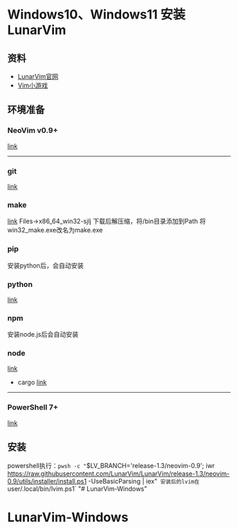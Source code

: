 # Windows10、Windows11 安装LunarVim
## 资料
- [LunarVim官网](https://www.lunarvim.org/docs/installation)
- [Vim小游戏](https://vim-adventures.com/)

## 环境准备
### NeoVim v0.9+
[link](https://github.com/neovim/neovim/releases/tag/stable) 

---

### git
[link](https://cli.github.com/) 
### make
[link](https://sourceforge.net/projects/mingw-w64/) 
Files->x86_64_win32-sjlj
下载后解压缩，将/bin目录添加到Path
将win32_make.exe改名为make.exe
### pip
安装python后，会自动安装
### python
[link](url) 
### npm
安装node.js后会自动安装
### node
[link](https://nodejs.org/en) 
- cargo
[link](https://www.rust-lang.org/tools/install) 

---

### PowerShell 7+
[link](https://learn.microsoft.com/en-us/powershell/scripting/whats-new/migrating-from-windows-powershell-51-to-powershell-7?view=powershell-7.2) 


## 安装
powershell执行：`pwsh -c "`$LV_BRANCH='release-1.3/neovim-0.9'; iwr https://raw.githubusercontent.com/LunarVim/LunarVim/release-1.3/neovim-0.9/utils/installer/install.ps1 -UseBasicParsing | iex"`
安装后的lvim在`user/.local/bin/lvim.ps1`
"# LunarVim-Windows" 
# LunarVim-Windows
